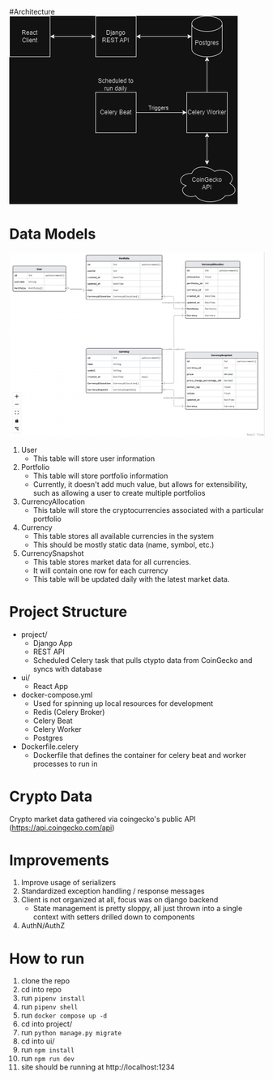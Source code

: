 #Architecture
![Alt](./architecture.png)

# Data Models
![Alt text](schema.png)

1. User
    - This table will store user information
2. Portfolio
    - This table will store portfolio information
    - Currently, it doesn't add much value, but allows for extensibility, such as allowing a user to create multiple portfolios
3. CurrencyAllocation
    - This table will store the cryptocurrencies associated with a particular portfolio
4. Currency
    - This table stores all available currencies in the system
    - This should be mostly static data (name, symbol, etc.)
5. CurrencySnapshot
    - This table stores market data for all currencies. 
    - It will contain one row for each currency
    - This table will be updated daily with the latest market data.

# Project Structure
- project/
    - Django App
    - REST API
    - Scheduled Celery task that pulls ctypto data from CoinGecko and syncs with database
- ui/
    - React App
- docker-compose.yml
    - Used for spinning up local resources for development
    - Redis (Celery Broker)
    - Celery Beat
    - Celery Worker
    - Postgres
- Dockerfile.celery
    - Dockerfile that defines the container for celery beat and worker processes to run in


# Crypto Data
Crypto market data gathered via coingecko's public API (https://api.coingecko.com/api)

# Improvements
1. Improve usage of serializers
2. Standardized exception handling / response messages
3. Client is not organized at all, focus was on django backend
    - State management is pretty sloppy, all just thrown into a single context with setters drilled down to components
4. AuthN/AuthZ


# How to run
1. clone the repo
2. cd into repo
3. run `pipenv install`
4. run `pipenv shell`
5. run `docker compose up -d`
6. cd into project/
7. run `python manage.py migrate` 
8. cd into ui/
9. run `npm install`
10. run `npm run dev`
11. site should be running at http://localhost:1234